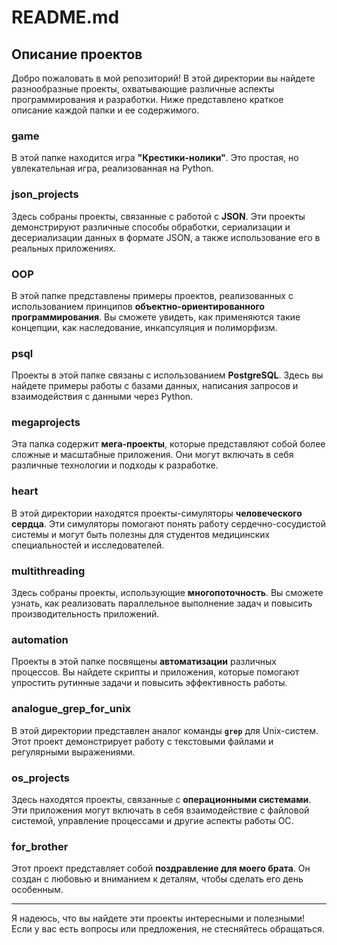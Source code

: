 # README.md

## Описание проектов

Добро пожаловать в мой репозиторий! В этой директории вы найдете разнообразные проекты, охватывающие различные аспекты программирования и разработки. Ниже представлено краткое описание каждой папки и ее содержимого.

### game
В этой папке находится игра **"Крестики-нолики"**. Это простая, но увлекательная игра, реализованная на Python. 

### json_projects
Здесь собраны проекты, связанные с работой с **JSON**. Эти проекты демонстрируют различные способы обработки, сериализации и десериализации данных в формате JSON, а также использование его в реальных приложениях.

### OOP
В этой папке представлены примеры проектов, реализованных с использованием принципов **объектно-ориентированного программирования**. Вы сможете увидеть, как применяются такие концепции, как наследование, инкапсуляция и полиморфизм.

### psql
Проекты в этой папке связаны с использованием **PostgreSQL**. Здесь вы найдете примеры работы с базами данных, написания запросов и взаимодействия с данными через Python.

### megaprojects
Эта папка содержит **мега-проекты**, которые представляют собой более сложные и масштабные приложения. Они могут включать в себя различные технологии и подходы к разработке.

### heart
В этой директории находятся проекты-симуляторы **человеческого сердца**. Эти симуляторы помогают понять работу сердечно-сосудистой системы и могут быть полезны для студентов медицинских специальностей и исследователей.

### multithreading
Здесь собраны проекты, использующие **многопоточность**. Вы сможете узнать, как реализовать параллельное выполнение задач и повысить производительность приложений.

### automation
Проекты в этой папке посвящены **автоматизации** различных процессов. Вы найдете скрипты и приложения, которые помогают упростить рутинные задачи и повысить эффективность работы.

### analogue_grep_for_unix
В этой директории представлен аналог команды **`grep`** для Unix-систем. Этот проект демонстрирует работу с текстовыми файлами и регулярными выражениями.

### os_projects
Здесь находятся проекты, связанные с **операционными системами**. Эти приложения могут включать в себя взаимодействие с файловой системой, управление процессами и другие аспекты работы ОС.

### for_brother
Этот проект представляет собой **поздравление для моего брата**. Он создан с любовью и вниманием к деталям, чтобы сделать его день особенным.

---

Я надеюсь, что вы найдете эти проекты интересными и полезными! Если у вас есть вопросы или предложения, не стесняйтесь обращаться.
